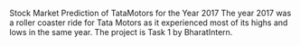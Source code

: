 Stock Market Prediction of TataMotors for the Year 2017
The year 2017 was a roller coaster ride for Tata Motors as it experienced most of its highs and lows in the same year.
The project is Task 1 by BharatIntern.

